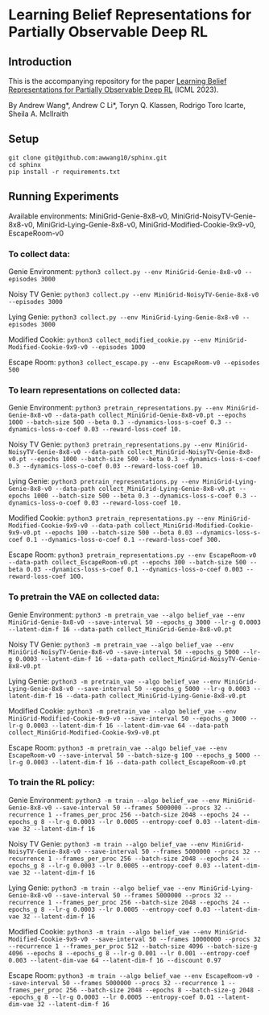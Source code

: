 # Learning Belief Representations for Partially Observable Deep RL

## Introduction
This is the accompanying repository for the paper [Learning Belief Representations for Partially Observable Deep RL](https://proceedings.mlr.press/v202/wang23p/wang23p.pdf) (ICML 2023).

By Andrew Wang*, Andrew C Li*, Toryn Q. Klassen, Rodrigo Toro Icarte, Sheila A. McIlraith


## Setup
```
git clone git@github.com:awwang10/sphinx.git
cd sphinx
pip install -r requirements.txt
```

## Running Experiments

Available environments: MiniGrid-Genie-8x8-v0, MiniGrid-NoisyTV-Genie-8x8-v0, MiniGrid-Lying-Genie-8x8-v0, MiniGrid-Modified-Cookie-9x9-v0, EscapeRoom-v0

### To collect data:
Genie Environment:
`python3 collect.py --env MiniGrid-Genie-8x8-v0 --episodes 3000`

Noisy TV Genie:
`python3 collect.py --env MiniGrid-NoisyTV-Genie-8x8-v0 --episodes 3000`

Lying Genie:
`python3 collect.py --env MiniGrid-Lying-Genie-8x8-v0 --episodes 3000`

Modified Cookie:
`python3 collect_modified_cookie.py --env MiniGrid-Modified-Cookie-9x9-v0 --episodes 1000`

Escape Room:
`python3 collect_escape.py --env EscapeRoom-v0 --episodes 500`

### To learn representations on collected data:
Genie Environment:
`python3 pretrain_representations.py --env MiniGrid-Genie-8x8-v0 --data-path collect_MiniGrid-Genie-8x8-v0.pt --epochs 1000 --batch-size 500 --beta 0.3 --dynamics-loss-s-coef 0.3 --dynamics-loss-o-coef 0.03 --reward-loss-coef 10.`

Noisy TV Genie:
`python3 pretrain_representations.py --env MiniGrid-NoisyTV-Genie-8x8-v0 --data-path collect_MiniGrid-NoisyTV-Genie-8x8-v0.pt --epochs 1000 --batch-size 500 --beta 0.3 --dynamics-loss-s-coef 0.3 --dynamics-loss-o-coef 0.03 --reward-loss-coef 10.`

Lying Genie:
`python3 pretrain_representations.py --env MiniGrid-Lying-Genie-8x8-v0 --data-path collect_MiniGrid-Lying-Genie-8x8-v0.pt --epochs 1000 --batch-size 500 --beta 0.3 --dynamics-loss-s-coef 0.3 --dynamics-loss-o-coef 0.03 --reward-loss-coef 10.`

Modified Cookie:
`python3 pretrain_representations.py --env MiniGrid-Modified-Cookie-9x9-v0 --data-path collect_MiniGrid-Modified-Cookie-9x9-v0.pt --epochs 100 --batch-size 500 --beta 0.03 --dynamics-loss-s-coef 0.1 --dynamics-loss-o-coef 0.1 --reward-loss-coef 300.`

Escape Room:
`python3 pretrain_representations.py --env EscapeRoom-v0 --data-path collect_EscapeRoom-v0.pt --epochs 300 --batch-size 500 --beta 0.03 --dynamics-loss-s-coef 0.1 --dynamics-loss-o-coef 0.003 --reward-loss-coef 100.`


### To pretrain the VAE on collected data:
Genie Environment:
`python3 -m pretrain_vae --algo belief_vae --env MiniGrid-Genie-8x8-v0 --save-interval 50 --epochs_g 3000 --lr-g 0.0003 --latent-dim-f 16 --data-path collect_MiniGrid-Genie-8x8-v0.pt`

Noisy TV Genie:
`python3 -m pretrain_vae --algo belief_vae --env MiniGrid-NoisyTV-Genie-8x8-v0 --save-interval 50 --epochs_g 5000 --lr-g 0.0003 --latent-dim-f 16 --data-path collect_MiniGrid-NoisyTV-Genie-8x8-v0.pt`

Lying Genie:
`python3 -m pretrain_vae --algo belief_vae --env MiniGrid-Lying-Genie-8x8-v0 --save-interval 50 --epochs_g 5000 --lr-g 0.0003 --latent-dim-f 16 --data-path collect_MiniGrid-Lying-Genie-8x8-v0.pt`

Modified Cookie:
`python3 -m pretrain_vae --algo belief_vae --env MiniGrid-Modified-Cookie-9x9-v0 --save-interval 50 --epochs_g 3000 --lr-g 0.0003 --latent-dim-f 16 --latent-dim-vae 64 --data-path collect_MiniGrid-Modified-Cookie-9x9-v0.pt`

Escape Room:
`python3 -m pretrain_vae --algo belief_vae --env EscapeRoom-v0 --save-interval 50 --batch-size-g 100 --epochs_g 5000 --lr-g 0.0003 --latent-dim-f 16 --data-path collect_EscapeRoom-v0.pt`

### To train the RL policy:
Genie Environment: `python3 -m train --algo belief_vae --env MiniGrid-Genie-8x8-v0 --save-interval 50 --frames 5000000 --procs 32 --recurrence 1 --frames_per_proc 256 --batch-size 2048 --epochs 24 --epochs_g 8 --lr-g 0.0003 --lr 0.0005 --entropy-coef 0.03 --latent-dim-vae 32 --latent-dim-f 16`

Noisy TV Genie: `python3 -m train --algo belief_vae --env MiniGrid-NoisyTV-Genie-8x8-v0 --save-interval 50 --frames 5000000 --procs 32 --recurrence 1 --frames_per_proc 256 --batch-size 2048 --epochs 24 --epochs_g 8 --lr-g 0.0003 --lr 0.0005 --entropy-coef 0.03 --latent-dim-vae 32 --latent-dim-f 16`

Lying Genie: `python3 -m train --algo belief_vae --env MiniGrid-Lying-Genie-8x8-v0 --save-interval 50 --frames 5000000 --procs 32 --recurrence 1 --frames_per_proc 256 --batch-size 2048 --epochs 24 --epochs_g 8 --lr-g 0.0003 --lr 0.0005 --entropy-coef 0.03 --latent-dim-vae 32 --latent-dim-f 16`

Modified Cookie: `python3 -m train --algo belief_vae --env MiniGrid-Modified-Cookie-9x9-v0 --save-interval 50 --frames 10000000 --procs 32 --recurrence 1 --frames_per_proc 512 --batch-size 4096 --batch-size-g 4096 --epochs 8 --epochs_g 8 --lr-g 0.001 --lr 0.001 --entropy-coef 0.003 --latent-dim-vae 64 --latent-dim-f 16 --discount 0.97`

Escape Room: `python3 -m train --algo belief_vae --env EscapeRoom-v0 --save-interval 50 --frames 5000000 --procs 32 --recurrence 1 --frames_per_proc 256 --batch-size 2048 --epochs 8 --batch-size-g 2048 --epochs_g 8 --lr-g 0.0003 --lr 0.0005 --entropy-coef 0.01 --latent-dim-vae 32 --latent-dim-f 16`
